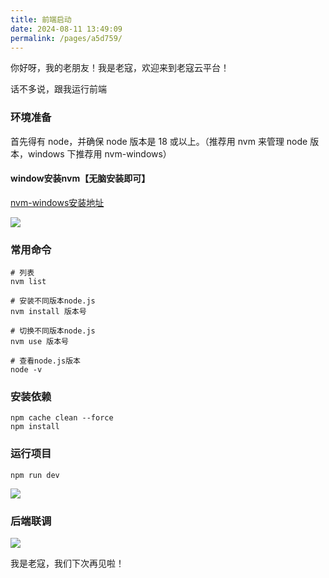 ```yaml
---
title: 前端启动
date: 2024-08-11 13:49:09
permalink: /pages/a5d759/
---
```


你好呀，我的老朋友！我是老寇，欢迎来到老寇云平台！

话不多说，跟我运行前端

### 环境准备

首先得有 node，并确保 node 版本是 18 或以上。（推荐用 nvm 来管理 node 版本，windows 下推荐用 nvm-windows）

#### window安装nvm【无脑安装即可】

[nvm-windows安装地址](https://github.com/coreybutler/nvm-windows)

<img src="/img/前端启动/img.png"/>

### 常用命令

```shell
# 列表
nvm list

# 安装不同版本node.js
nvm install 版本号

# 切换不同版本node.js
nvm use 版本号

# 查看node.js版本
node -v
```

### 安装依赖

```shell
npm cache clean --force
npm install
```

### 运行项目

```shell
npm run dev
```

<img src="/img/前端启动/img_1.png"/>

### 后端联调

<img src="/img/前端启动/img_2.png"/>

我是老寇，我们下次再见啦！
